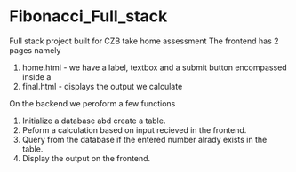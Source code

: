 # Fibonacci_Full_stack
Full stack project built for CZB take home assessment 
The frontend has 2 pages namely 
1. home.html - we have a label, textbox and a submit button encompassed inside a 
2. final.html -  displays the output we calculate

On the backend we peroform a few functions
1. Initialize a database abd create a table.
2. Peform a calculation based on input recieved in the frontend.
3. Query from the database if the entered number alrady exists in the table.
4. Display the output on the frontend.
